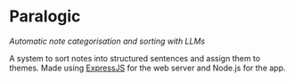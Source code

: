 # Paralogic
*Automatic note categorisation and sorting with LLMs*

A system to sort notes into structured sentences and assign them to themes. Made using [ExpressJS](https://expressjs.com) for the web server and Node.js for the app.
